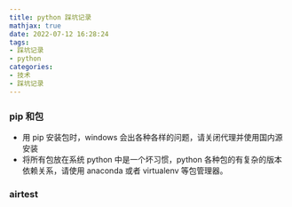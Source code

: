 ```yaml
---
title: python 踩坑记录
mathjax: true
date: 2022-07-12 16:28:24
tags:
- 踩坑记录
- python
categories:
- 技术
- 踩坑记录
---
```


### pip 和包

- 用 pip 安装包时，windows 会出各种各样的问题，请关闭代理并使用国内源安装
- 将所有包放在系统 python 中是一个坏习惯，python 各种包的有复杂的版本依赖关系，请使用 anaconda 或者 virtualenv 等包管理器。

### airtest

